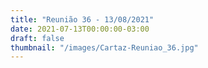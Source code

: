 ```yaml
---
title: "Reunião 36 - 13/08/2021"
date: 2021-07-13T00:00:00-03:00
draft: false
thumbnail: "/images/Cartaz-Reuniao_36.jpg"
---
```

